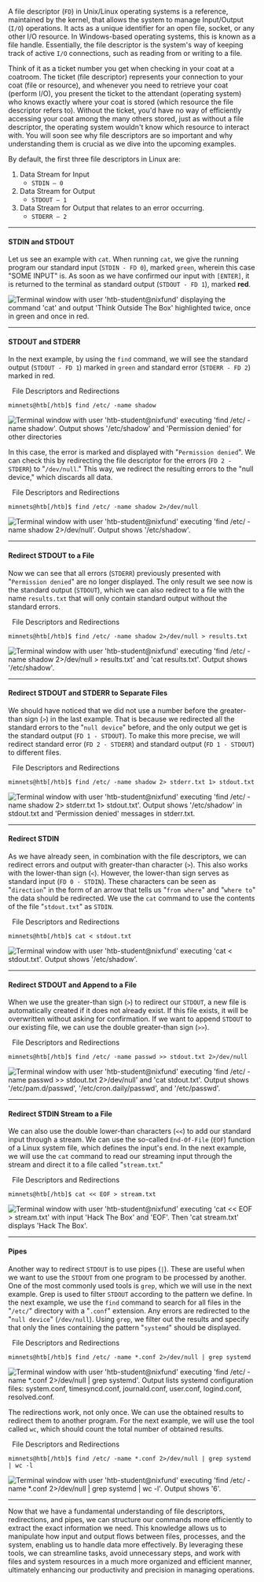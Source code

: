 A file descriptor (`FD`) in Unix/Linux operating systems is a reference, maintained by the kernel, that allows the system to manage Input/Output (`I/O`) operations. It acts as a unique identifier for an open file, socket, or any other I/O resource. In Windows-based operating systems, this is known as a file handle. Essentially, the file descriptor is the system's way of keeping track of active `I/O` connections, such as reading from or writing to a file.

Think of it as a ticket number you get when checking in your coat at a coatroom. The ticket (file descriptor) represents your connection to your coat (file or resource), and whenever you need to retrieve your coat (perform I/O), you present the ticket to the attendant (operating system) who knows exactly where your coat is stored (which resource the file descriptor refers to). Without the ticket, you'd have no way of efficiently accessing your coat among the many others stored, just as without a file descriptor, the operating system wouldn't know which resource to interact with. You will soon see why file descriptors are so important and why understanding them is crucial as we dive into the upcoming examples.

By default, the first three file descriptors in Linux are:

1. Data Stream for Input
    - `STDIN – 0`
2. Data Stream for Output
    - `STDOUT – 1`
3. Data Stream for Output that relates to an error occurring.
    - `STDERR – 2`

---

#### STDIN and STDOUT

Let us see an example with `cat`. When running `cat`, we give the running program our standard input (`STDIN - FD 0`), marked `green`, wherein this case "SOME INPUT" is. As soon as we have confirmed our input with `[ENTER]`, it is returned to the terminal as standard output (`STDOUT - FD 1`), marked **red**.

![Terminal window with user 'htb-student@nixfund' displaying the command 'cat' and output 'Think Outside The Box' highlighted twice, once in green and once in red.](https://academy.hackthebox.com/storage/modules/18/find0.png)

---

#### STDOUT and STDERR

In the next example, by using the `find` command, we will see the standard output (`STDOUT - FD 1`) marked in `green` and standard error (`STDERR - FD 2`) marked in red.

  File Descriptors and Redirections

```shell-session
mimnets@htb[/htb]$ find /etc/ -name shadow
```

![Terminal window with user 'htb-student@nixfund' executing 'find /etc/ -name shadow'. Output shows '/etc/shadow' and 'Permission denied' for other directories](https://academy.hackthebox.com/storage/modules/18/find1.png)

In this case, the error is marked and displayed with "`Permission denied`". We can check this by redirecting the file descriptor for the errors (`FD 2 - STDERR`) to "`/dev/null`." This way, we redirect the resulting errors to the "null device," which discards all data.

  File Descriptors and Redirections

```shell-session
mimnets@htb[/htb]$ find /etc/ -name shadow 2>/dev/null
```

![Terminal window with user 'htb-student@nixfund' executing 'find /etc/ -name shadow 2>/dev/null'. Output shows '/etc/shadow'.](https://academy.hackthebox.com/storage/modules/18/find2.png)

---

#### Redirect STDOUT to a File

Now we can see that all errors (`STDERR`) previously presented with "`Permission denied`" are no longer displayed. The only result we see now is the standard output (`STDOUT`), which we can also redirect to a file with the name `results.txt` that will only contain standard output without the standard errors.

  File Descriptors and Redirections

```shell-session
mimnets@htb[/htb]$ find /etc/ -name shadow 2>/dev/null > results.txt
```

![Terminal window with user 'htb-student@nixfund' executing 'find /etc/ -name shadow 2>/dev/null > results.txt' and 'cat results.txt'. Output shows '/etc/shadow'.](https://academy.hackthebox.com/storage/modules/18/find3.png)

---

#### Redirect STDOUT and STDERR to Separate Files

We should have noticed that we did not use a number before the greater-than sign (`>`) in the last example. That is because we redirected all the standard errors to the "`null device`" before, and the only output we get is the standard output (`FD 1 - STDOUT`). To make this more precise, we will redirect standard error (`FD 2 - STDERR`) and standard output (`FD 1 - STDOUT`) to different files.

  File Descriptors and Redirections

```shell-session
mimnets@htb[/htb]$ find /etc/ -name shadow 2> stderr.txt 1> stdout.txt
```

![Terminal window with user 'htb-student@nixfund' executing 'find /etc/ -name shadow 2> stderr.txt 1> stdout.txt'. Output shows '/etc/shadow' in stdout.txt and 'Permission denied' messages in stderr.txt.](https://academy.hackthebox.com/storage/modules/18/find4.png)

---

#### Redirect STDIN

As we have already seen, in combination with the file descriptors, we can redirect errors and output with greater-than character (`>`). This also works with the lower-than sign (`<`). However, the lower-than sign serves as standard input (`FD 0 - STDIN`). These characters can be seen as "`direction`" in the form of an arrow that tells us "`from where`" and "`where to`" the data should be redirected. We use the `cat` command to use the contents of the file "`stdout.txt`" as `STDIN`.

  File Descriptors and Redirections

```shell-session
mimnets@htb[/htb]$ cat < stdout.txt
```

![Terminal window with user 'htb-student@nixfund' executing 'cat < stdout.txt'. Output shows '/etc/shadow'.](https://academy.hackthebox.com/storage/modules/18/find5.png)

---

#### Redirect STDOUT and Append to a File

When we use the greater-than sign (`>`) to redirect our `STDOUT`, a new file is automatically created if it does not already exist. If this file exists, it will be overwritten without asking for confirmation. If we want to append `STDOUT` to our existing file, we can use the double greater-than sign (`>>`).

  File Descriptors and Redirections

```shell-session
mimnets@htb[/htb]$ find /etc/ -name passwd >> stdout.txt 2>/dev/null
```

![Terminal window with user 'htb-student@nixfund' executing 'find /etc/ -name passwd >> stdout.txt 2>/dev/null' and 'cat stdout.txt'. Output shows '/etc/pam.d/passwd', '/etc/cron.daily/passwd', and '/etc/passwd'.](https://academy.hackthebox.com/storage/modules/18/find9.png)

---

#### Redirect STDIN Stream to a File

We can also use the double lower-than characters (`<<`) to add our standard input through a stream. We can use the so-called `End-Of-File` (`EOF`) function of a Linux system file, which defines the input's end. In the next example, we will use the `cat` command to read our streaming input through the stream and direct it to a file called "`stream.txt`."

  File Descriptors and Redirections

```shell-session
mimnets@htb[/htb]$ cat << EOF > stream.txt
```

![Terminal window with user 'htb-student@nixfund' executing 'cat << EOF > stream.txt' with input 'Hack The Box' and 'EOF'. Then 'cat stream.txt' displays 'Hack The Box'.](https://academy.hackthebox.com/storage/modules/18/find6.png)

---

#### Pipes

Another way to redirect `STDOUT` is to use pipes (`|`). These are useful when we want to use the `STDOUT` from one program to be processed by another. One of the most commonly used tools is `grep`, which we will use in the next example. Grep is used to filter `STDOUT` according to the pattern we define. In the next example, we use the `find` command to search for all files in the "`/etc/`" directory with a "`.conf`" extension. Any errors are redirected to the "`null device`" (`/dev/null`). Using `grep`, we filter out the results and specify that only the lines containing the pattern "`systemd`" should be displayed.

  File Descriptors and Redirections

```shell-session
mimnets@htb[/htb]$ find /etc/ -name *.conf 2>/dev/null | grep systemd
```

![Terminal window with user 'htb-student@nixfund' executing 'find /etc/ -name *.conf 2>/dev/null | grep systemd'. Output lists systemd configuration files: system.conf, timesyncd.conf, journald.conf, user.conf, logind.conf, resolved.conf.](https://academy.hackthebox.com/storage/modules/18/find7.png)

The redirections work, not only once. We can use the obtained results to redirect them to another program. For the next example, we will use the tool called `wc`, which should count the total number of obtained results.

  File Descriptors and Redirections

```shell-session
mimnets@htb[/htb]$ find /etc/ -name *.conf 2>/dev/null | grep systemd | wc -l
```

![Terminal window with user 'htb-student@nixfund' executing 'find /etc/ -name *.conf 2>/dev/null | grep systemd | wc -l'. Output shows '6'.](https://academy.hackthebox.com/storage/modules/18/find8.png)

---

Now that we have a fundamental understanding of file descriptors, redirections, and pipes, we can structure our commands more efficiently to extract the exact information we need. This knowledge allows us to manipulate how input and output flows between files, processes, and the system, enabling us to handle data more effectively. By leveraging these tools, we can streamline tasks, avoid unnecessary steps, and work with files and system resources in a much more organized and efficient manner, ultimately enhancing our productivity and precision in managing operations.